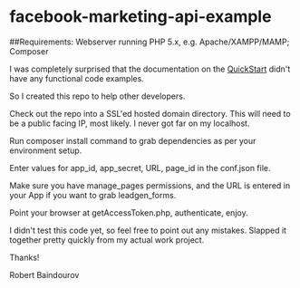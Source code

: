 # facebook-marketing-api-example
##Requirements: Webserver running PHP 5.x, e.g. Apache/XAMPP/MAMP; Composer

I was completely surprised that the documentation on the [QuickStart](https://developers.facebook.com/docs/marketing-api/quickstart) didn't have any functional code examples.

So I created this repo to help other developers.

Check out the repo into a SSL'ed hosted domain directory.
This will need to be a public facing IP, most likely.
I never got far on my localhost.

Run composer install command to grab dependencies as per your environment setup.

Enter values for app_id, app_secret, URL, page_id in the conf.json file.

Make sure you have manage_pages permissions, and the URL is entered in your App if you want to grab leadgen_forms.

Point your browser at getAccessToken.php, authenticate, enjoy.

I didn't test this code yet, so feel free to point out any mistakes. Slapped it together pretty quickly from my actual work project.


Thanks!

Robert Baindourov
